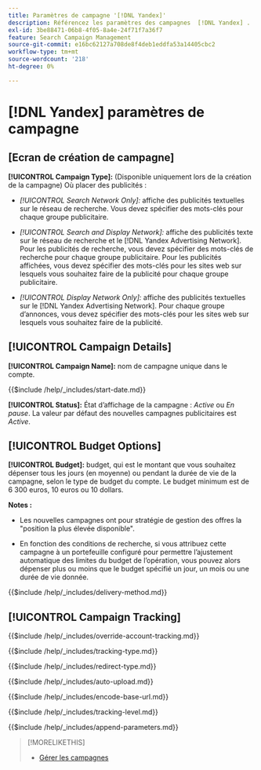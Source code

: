 ```yaml
---
title: Paramètres de campagne '[!DNL Yandex]'
description: Référencez les paramètres des campagnes  [!DNL Yandex] .
exl-id: 3be88471-06b8-4f05-8a4e-24f71f7a36f7
feature: Search Campaign Management
source-git-commit: e16bc62127a708de8f4deb1eddfa53a14405cbc2
workflow-type: tm+mt
source-wordcount: '218'
ht-degree: 0%

---
```


# [!DNL Yandex] paramètres de campagne

## \[Ecran de création de campagne\]

**[!UICONTROL Campaign Type]:** (Disponible uniquement lors de la création de la campagne) Où placer des publicités :

* *[!UICONTROL Search Network Only]:* affiche des publicités textuelles sur le réseau de recherche. Vous devez spécifier des mots-clés pour chaque groupe publicitaire.

* *[!UICONTROL Search and Display Network]:* affiche des publicités texte sur le réseau de recherche et le [!DNL Yandex Advertising Network]. Pour les publicités de recherche, vous devez spécifier des mots-clés de recherche pour chaque groupe publicitaire. Pour les publicités affichées, vous devez spécifier des mots-clés pour les sites web sur lesquels vous souhaitez faire de la publicité pour chaque groupe publicitaire.

* *[!UICONTROL Display Network Only]:* affiche des publicités textuelles sur le [!DNL Yandex Advertising Network]. Pour chaque groupe d’annonces, vous devez spécifier des mots-clés pour les sites web sur lesquels vous souhaitez faire de la publicité.

## [!UICONTROL Campaign Details]

**[!UICONTROL Campaign Name]:** nom de campagne unique dans le compte.

<!-- **[!UICONTROL Start date]:** -->

{{$include /help/_includes/start-date.md}}

**[!UICONTROL Status]:** État d’affichage de la campagne : *Active* ou *En pause*. La valeur par défaut des nouvelles campagnes publicitaires est *Active*.

## [!UICONTROL Budget Options]

**[!UICONTROL Budget]:** budget, qui est le montant que vous souhaitez dépenser tous les jours (en moyenne) ou pendant la durée de vie de la campagne, selon le type de budget du compte. Le budget minimum est de 6 300 euros, 10 euros ou 10 dollars.

**Notes :**

* Les nouvelles campagnes ont pour stratégie de gestion des offres la &quot;position la plus élevée disponible&quot;.

* En fonction des conditions de recherche, si vous attribuez cette campagne à un portefeuille configuré pour permettre l’ajustement automatique des limites du budget de l’opération, vous pouvez alors dépenser plus ou moins que le budget spécifié un jour, un mois ou une durée de vie donnée.

<!-- **[!UICONTROL Delivery Method]:** -->

{{$include /help/_includes/delivery-method.md}}

## [!UICONTROL Campaign Tracking]

<!-- **[!UICONTROL Override Account Tracking]:** -->

{{$include /help/_includes/override-account-tracking.md}}

<!-- **[!UICONTROL Tracking Type]:** -->

{{$include /help/_includes/tracking-type.md}}

<!-- **[!UICONTROL Redirect Type]:** -->

{{$include /help/_includes/redirect-type.md}}

<!-- **[!UICONTROL Auto Upload]:** -->

{{$include /help/_includes/auto-upload.md}}

<!-- **[!UICONTROL Encode Base URL]:** -->

{{$include /help/_includes/encode-base-url.md}}

<!-- **[!UICONTROL Tracking Level]:** -->

{{$include /help/_includes/tracking-level.md}}

<!-- **[!UICONTROL Append Parameters]:** -->

{{$include /help/_includes/append-parameters.md}}

>[!MORELIKETHIS]
>
>* [Gérer les campagnes](/help/search-social-commerce/campaign-management/campaigns/campaign-manage.md)
